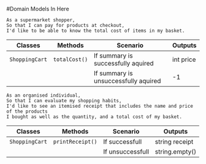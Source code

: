 #Domain Models In Here

```
As a supermarket shopper,
So that I can pay for products at checkout,
I'd like to be able to know the total cost of items in my basket.
```

| Classes        | Methods       | Scenario                             | Outputs   |
|----------------|---------------|--------------------------------------|-----------|
| `ShoppingCart` | `totalCost()` | If summary is successfully aquired   | int price |
|                |               | If summary is unsuccessfully aquired | -1        |

```
As an organised individual,
So that I can evaluate my shopping habits,
I'd like to see an itemised receipt that includes the name and price of the products
I bought as well as the quantity, and a total cost of my basket.
```

| Classes        | Methods          | Scenario         | Outputs        |
|----------------|------------------|------------------|----------------|
| `ShoppingCart` | `printReceipt()` | If successfull   | string receipt |
|                |                  | If unsuccessfull | string.empty() |